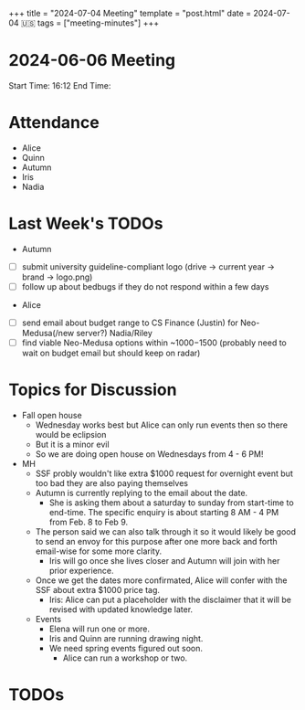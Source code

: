 +++
title = "2024-07-04 Meeting"
template = "post.html"
date = 2024-07-04 🇺🇸
tags = ["meeting-minutes"]
+++

# 2024-06-06 Meeting

Start Time: 16:12
End Time: 

# Attendance
- Alice
- Quinn
- Autumn
- Iris
- Nadia

# Last Week's TODOs

- Autumn
 - [ ] submit university guideline-compliant logo (drive -> current year -> brand -> logo.png)
 - [ ] follow up about bedbugs if they do not respond within a few days
- Alice
 - [ ] send email about budget range to CS Finance (Justin) for Neo-Medusa(/new server?)
Nadia/Riley
 - [ ] find viable Neo-Medusa options within ~$1000-$1500 (probably need to wait on budget email but should keep on radar)

# Topics for Discussion

- Fall open house
   - Wednesday works best but Alice can only run events then so there would be eclipsion
   - But it is a minor evil
   - So we are doing open house on Wednesdays from 4 - 6 PM!
- MH
   - SSF probly wouldn't like extra $1000 request for overnight event but too bad they are also paying themselves
   - Autumn is currently replying to the email about the date.
      - She is asking them about a saturday to sunday from start-time to end-time. The specific enquiry is about starting 8 AM - 4 PM from Feb. 8 to Feb 9. 
   - The person said we can also talk through it so it would likely be good to send an envoy for this purpose after one more back and forth email-wise for some more clarity.
      - Iris will go once she lives closer and Autumn will join with her prior experience.
   - Once we get the dates more confirmated, Alice will confer with the SSF about extra $1000 price tag.
      - Iris: Alice can put a placeholder with the disclaimer that it will be revised with updated knowledge later.
   - Events
      - Elena will run one or more.
      - Iris and Quinn are running drawing night.
      - We need spring events figured out soon.
         - Alice can run a workshop or two.
         



# TODOs

